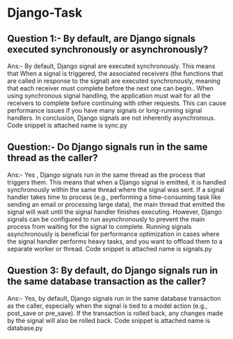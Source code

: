 # Django-Task

## Question 1:- By default, are Django signals executed synchronously or asynchronously? 
Ans:-  By default, Django signal are executed synchronously. This means that When a signal is triggered, the associated receivers (the functions that are called in response to the signal) are executed synchronously, meaning that each receiver must complete before the next one can begin..
When using synchronous signal handling, the application must wait for all the receivers to complete before continuing with other requests. This can cause performance issues if you have many signals or long-running signal handlers.
In conclusion, Django signals are not inherently asynchronous.
 Code snippet is attached name is sync.py

## Question:-  Do Django signals run in the same thread as the caller?
Ans:- Yes , Django signals run in the same thread  as the process that triggers them. This means that when a Django signal is emitted, it is handled synchronously within the same thread where the signal was sent. If a signal handler takes time to process (e.g., performing a time-consuming task like sending an email or processing large data), the main thread that emitted the signal will wait until the signal handler finishes executing.
However, Django signals can be configured to run asynchronously to prevent the main process from waiting for the signal to complete. Running signals asynchronously is beneficial for performance optimization in cases where the signal handler performs heavy tasks, and you want to offload them to a separate worker or thread.
Code snippet is attached name is signals.py

## Question 3: By default, do Django signals run in the same database transaction as the caller?
Ans:- Yes, by default, Django signals run in the same database transaction as the caller, especially when the signal is tied to a model action (e.g., post_save or pre_save). If the transaction is rolled back, any changes made by the signal will also be rolled back.
Code snippet is attached name is database.py

